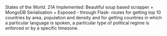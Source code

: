 States of the World. 21A
Implemented: Beautiful soup based scrapper + MongoDB Serialisation + Exposed - through Flask- routes for getting top 10 countries by area, population and density and for getting countries in which a particular language is spoken, a particular type of political regime is enforced or by a specific timezone.
